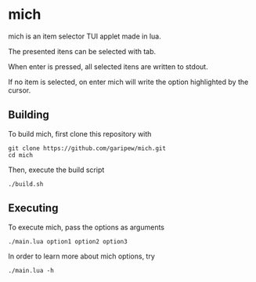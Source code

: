 # mich
mich is an item selector TUI applet made in lua.

The presented itens can be selected with tab.

When enter is pressed, all selected itens are written to stdout.

If no item is selected, on enter mich will write the option highlighted by the cursor.


## Building
To build mich, first clone this repository with
```
git clone https://github.com/garipew/mich.git
cd mich
```

Then, execute the build script
```
./build.sh
```

## Executing
To execute mich, pass the options as arguments
```
./main.lua option1 option2 option3
```

In order to learn more about mich options, try
```
./main.lua -h
```  
